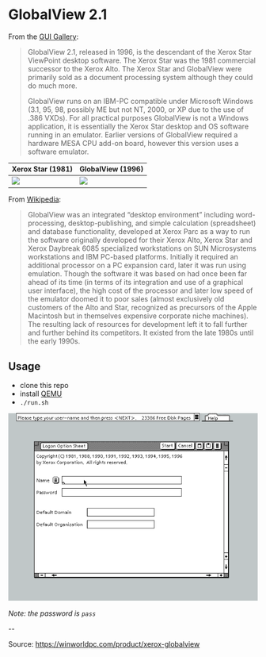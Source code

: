 # GlobalView 2.1

From the [GUI Gallery](http://toastytech.com/guis/gv.html):

> GlobalView 2.1, released in 1996, is the descendant of the Xerox Star ViewPoint desktop software. The Xerox Star was the 1981 commercial successor to the Xerox Alto. The Xerox Star and GlobalView were primarily sold  as a document processing system although they could do much more.
> 
> GlobalView runs on an IBM-PC compatible under Microsoft Windows (3.1, 95, 98, possibly ME but not NT, 2000, or XP due to the use of .386 VXDs). For all practical purposes GlobalView is not a Windows application, it is essentially the Xerox Star desktop and OS software running in an emulator. Earlier versions of GlobalView required a hardware MESA CPU add-on board, however this version uses a software emulator.

Xerox Star (1981) | GlobalView (1996)
----------------- | -----------------
<img src="http://toastytech.com/guis/gvstar3.jpg" width="400"> | <img src="http://toastytech.com/guis/gvedit.png" width="400">

From [Wikipedia](https://en.wikipedia.org/wiki/GlobalView):

> GlobalView was an integrated “desktop environment” including word-processing, desktop-publishing, and simple calculation (spreadsheet) and database functionality, developed at Xerox Parc as a way to run the software originally developed for their Xerox Alto, Xerox Star and Xerox Daybreak 6085 specialized workstations on SUN Microsystems workstations and IBM PC-based platforms. Initially it required an additional processor on a PC expansion card, later it was run using emulation. Though the software it was based on had once been far ahead of its time (in terms of its integration and use of a graphical user interface), the high cost of the processor and later low speed of the emulator doomed it to poor sales (almost exclusively old customers of the Alto and Star, recognized as precursors of the Apple Macintosh but in themselves expensive corporate niche machines). The resulting lack of resources for development left it to fall further and further behind its competitors. It existed from the late 1980s until the early 1990s.

## Usage

- clone this repo
- install [QEMU](http://wiki.qemu.org/Main_Page)
- `./run.sh`

![](screen.gif)

*Note: the password is `pass`*

--

Source: https://winworldpc.com/product/xerox-globalview
